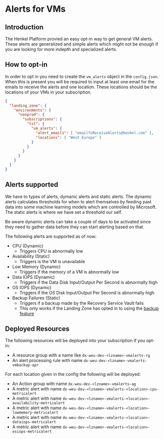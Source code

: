 # Alerts for VMs

## Introduction

The Henkel Platform provied an easy opt-in way to get general VM alerts. These alerts are generalized and simple alerts which might not be enough if you are looking for more indepth and specialized alerts.

## How to opt-in

In order to opt in you need to create the `vm_alerts` object in the `config.json`. When this is present you will be required to input at least one email for the emails to receive the alerts and one location. These locations should be the locations of your VMs in your subscription.

```json
{
  "landing_zone": {
    "environments": {
      "nonprod": {
        "subscriptions": {
          "tst": {
            "vm_alerts": {
              "alert_emails": [ "emailToReceiveAlerts@henkel.com" ],
              "locations": [ "West Europe" ]
            }
          }
        }
      }
    }
  }
}
```

## Alerts supported

We have to types of alerts, dymanic alerts and static alerts. The dynamic alerts calculates thresholds for when to alert themselves by feeding past data into some machine learning models which are controlled by Microsoft. The static alerts is where we have set a threshold our self.

Be aware dynamic alerts can take a couple of days to be activated since they need to gather data before they can start alerting based on that.

The following alerts are supported as of now:

- CPU (Dynamic)
  - Triggers CPU is abnormally low
- Availability (Static)
  - Triggers is the VM is unavailable
- Low Memory (Dynamic)
  - Triggers if the memory of a VM is abnormally low
- Data IOPS (Dynamic)
  - Triggers if the Data Disk Input/Output Per Second is abnormally high
- OS IOPS (Dynamic)
  - Triggers if the OS Disk Input/Output Per Second is abnormally high
- Backup Failures (Static)
  - Triggers if a backup made by the Recovery Service Vault fails
  - This only works if the Landing Zone has opted in to using the [backup feature](backup.md)

## Deployed Resources

The following resources will be deployed into your subscription if you opt-in:

- A resource group with a name like `dx-weu-dev-<lzname>-vmalerts-rg`
- An alert processing rule with name `dx-weu-dev-<lzname>-vmalerts-vmbackup-apr`

For each location given in the config the following will be deployed:

- An Action group with name `dx-weu-dev-<lzname>-vmalerts-ag`
- A metric alert with name `dx-weu-dev-<lzname>-vmalerts-<location>-cpu-metricalert`
- A metric alert with name `dx-weu-dev-<lzname>-vmalerts-<location>-availability-metricalert`
- A metric alert with name `dx-weu-dev-<lzname>-vmalerts-<location>-lowmemory-metricalert`
- A metric alert with name `dx-weu-dev-<lzname>-vmalerts-<location>-dataiops-metricalert`
- A metric alert with name `dx-weu-dev-<lzname>-vmalerts-<location>-osiops-metricalert`
